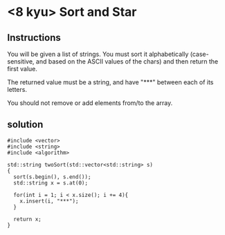 # <8 kyu> Sort and Star

## Instructions

You will be given a list of strings. You must sort it alphabetically (case-sensitive, and based on the ASCII values of the chars) and then return the first value.

The returned value must be a string, and have "***" between each of its letters.

You should not remove or add elements from/to the array.

## solution

```
#include <vector>
#include <string>
#include <algorithm>

std::string twoSort(std::vector<std::string> s)
{
  sort(s.begin(), s.end());
  std::string x = s.at(0);
  
  for(int i = 1; i < x.size(); i += 4){
    x.insert(i, "***");
  }
  
  return x;
}
```
